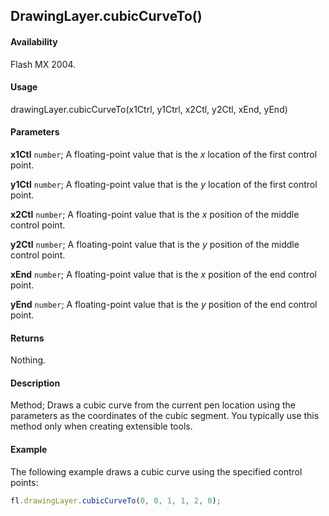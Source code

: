 ## DrawingLayer.cubicCurveTo()

#### Availability

Flash MX 2004.

#### Usage

drawingLayer.cubicCurveTo(x1Ctrl, y1Ctrl, x2Ctl, y2Ctl, xEnd, yEnd)

#### Parameters

**x1Ctl** `number`; A floating-point value that is the *x* location of the first control point.

**y1Ctl** `number`; A floating-point value that is the *y* location of the first control point.

**x2Ctl** `number`; A floating-point value that is the *x* position of the middle control point.

**y2Ctl** `number`; A floating-point value that is the *y* position of the middle control point.

**xEnd** `number`; A floating-point value that is the *x* position of the end control point.

**yEnd** `number`; A floating-point value that is the *y* position of the end control point.

#### Returns

Nothing.

#### Description

Method; Draws a cubic curve from the current pen location using the parameters as the coordinates of the cubic segment. You typically use this method only when creating extensible tools.

#### Example

The following example draws a cubic curve using the specified control points:

```javascript
fl.drawingLayer.cubicCurveTo(0, 0, 1, 1, 2, 0);
```
